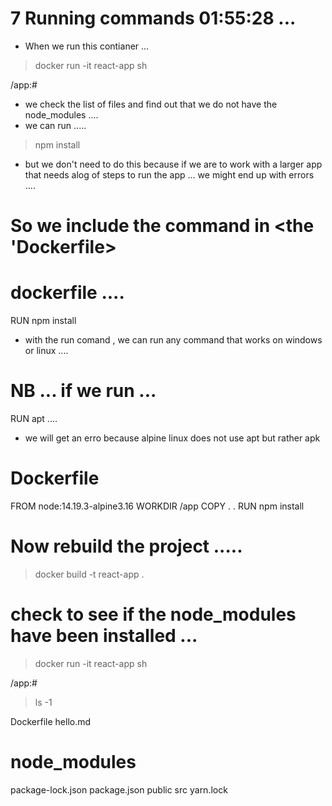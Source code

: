 # 7 Running commands     01:55:28    ... 

- When we run this contianer ... 

> docker run -it react-app sh 

/app:#  

- we check the list of files and find out that we do not have the node_modules .... 
- we can run ..... 

> npm install   

- but we don't need to do this because if we are to work with a larger app that needs alog of steps to run the app ... we might end up with errors ....

# So we include the <npm install > command in <the 'Dockerfile>

# dockerfile .... 
RUN npm install 

- with the run comand , we can run any command that works on windows or linux .... 



# NB ... if we run ... 
RUN apt .... 

- we will get an erro because alpine linux does not use apt but rather apk

# Dockerfile  

FROM  node:14.19.3-alpine3.16
WORKDIR /app 
COPY . .
RUN npm install 




# Now rebuild the project ..... 

> docker build -t react-app . 



# check to see if the node_modules have been installed ... 

> docker run -it react-app sh 

/app:# 

> ls -1  

Dockerfile
hello.md
# node_modules
package-lock.json
package.json
public
src
yarn.lock



